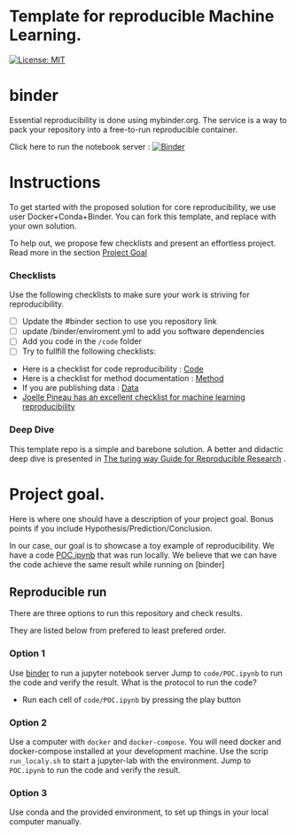 # Template for reproducible Machine Learning.
[![License: MIT](https://img.shields.io/badge/License-MIT-yellow.svg)](https://opensource.org/licenses/MIT)

# binder

Essential reproducibility is done using mybinder.org. The service is a way to pack your repository into a free-to-run reproducible container.

Click here to run the notebook server : [![Binder](https://mybinder.org/badge_logo.svg)](https://mybinder.org/v2/gh/igorbb/template_reproducible_ml/master)

# Instructions
To get started with the proposed solution for core reproducibility, we use user Docker+Conda+Binder.
You can fork this template, and replace with your own solution.


To help out, we propose few checklists and present an effortless project. Read more in the section [Project Goal](#project-goal)

### Checklists
Use the following checklists to make sure your work is striving for reproducibility.
- [ ] Update the #binder section to use you repository link
- [ ] update /binder/enviroment.yml to add you software dependencies
- [ ] Add you code in the `/code` folder
- [ ] Try to fullfill the following checklists:
- Here is a checklist for code reproducibility : [Code](../master/checklist/code.md)
- Here is a checklist for method documentation : [Method](../master/checklist/method.md)
- If you are publishing data : [Data](../master/checklist/data.md)
- [Joelle Pineau has an excellent checklist for machine learning reproducibility](https://www.cs.mcgill.ca/~jpineau/ReproducibilityChecklist.pdf)


### Deep Dive   

This template repo is a simple and barebone solution. 
A better and didactic deep dive is presented in [The turing way Guide for Reproducible Research](https://the-turing-way.netlify.app/reproducible-research/reproducible-research.html)
.

# Project goal.

Here is where one should have a description of your project goal.
Bonus points if you include Hypothesis/Prediction/Conclusion.

In our case, our goal is to showcase a toy example of reproducibility.
We have a code [POC.ipynb](../master/code/POC.ipynb) that was run locally. 
We believe that we can have the code achieve the same result while running on [binder]


## Reproducible run

There are three options to run this repository and check results.

They are listed below from prefered to least prefered order.
### Option 1

Use [binder]((#binder)) to run a jupyter notebook server
Jump to `code/POC.ipynb` to run the code and verify the result.
What is the protocol to run the code?

 - Run each cell of `code/POC.ipynb` by pressing the play button


### Option 2

Use a computer with `docker` and `docker-compose`.
You will need docker and docker-compose installed at your development machine.
Use the scrip `run_localy.sh` to start a jupyter-lab with the environment.
Jump to `POC.ipynb` to run the code and verify the result.


### Option 3
Use conda and the provided environment, to set up things in your local computer manually.
